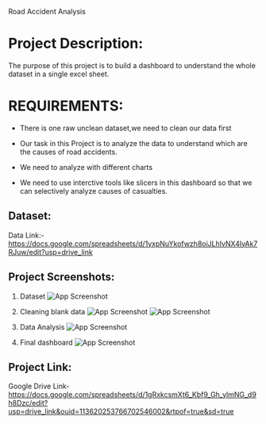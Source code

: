 Road Accident Analysis

# Project Description:
The purpose of this project is to build a dashboard to understand the whole dataset in a single excel sheet.
# REQUIREMENTS:
* There is one raw unclean dataset,we need to clean our data first

* Our task in this Project is to analyze the data to understand which are the causes of road accidents.

* We need to analyze with different charts 

* We need to use interctive tools like slicers in this dashboard so that we can selectively analyze causes of casualties.

## Dataset:
Data Link:- https://docs.google.com/spreadsheets/d/1yxpNuYkofwzh8oiJLhlvNX4IyAk7RJuw/edit?usp=drive_link


## Project Screenshots:
1. Dataset 
![App Screenshot](https://snipboard.io/VgT3aJ.jpg)

2. Cleaning blank data
![App Screenshot](https://snipboard.io/TdJpUx.jpg)
![App Screenshot](https://snipboard.io/6fJAgB.jpg)

3. Data Analysis
![App Screenshot](https://snipboard.io/wa7fR8.jpg)

4. Final dashboard
![App Screenshot](https://snipboard.io/lJHzy5.jpg)

## Project Link:
Google Drive Link-https://docs.google.com/spreadsheets/d/1gRxkcsmXt6_Kbf9_Gh_ylmNG_d9h8Dzc/edit?usp=drive_link&ouid=113620253766702546002&rtpof=true&sd=true

